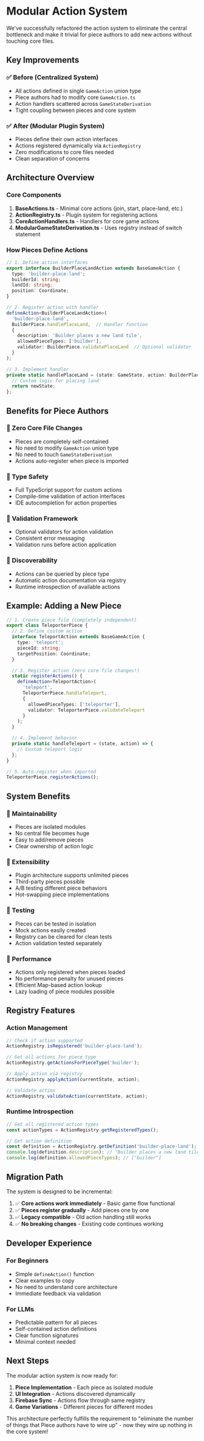 # Modular Action System

We've successfully refactored the action system to eliminate the central bottleneck and make it trivial for piece authors to add new actions without touching core files.

## Key Improvements

### ✅ Before (Centralized System)
- All actions defined in single `GameAction` union type
- Piece authors had to modify core `GameAction.ts`
- Action handlers scattered across `GameStateDerivation`
- Tight coupling between pieces and core system

### ✅ After (Modular Plugin System)
- Pieces define their own action interfaces
- Actions registered dynamically via `ActionRegistry`
- Zero modifications to core files needed
- Clean separation of concerns

## Architecture Overview

### Core Components

1. **BaseActions.ts** - Minimal core actions (join, start, place-land, etc.)
2. **ActionRegistry.ts** - Plugin system for registering actions
3. **CoreActionHandlers.ts** - Handlers for core game actions
4. **ModularGameStateDerivation.ts** - Uses registry instead of switch statement

### How Pieces Define Actions

```typescript
// 1. Define action interfaces
export interface BuilderPlaceLandAction extends BaseGameAction {
  type: 'builder-place-land';
  builderId: string;
  landId: string;
  position: Coordinate;
}

// 2. Register action with handler
defineAction<BuilderPlaceLandAction>(
  'builder-place-land',
  BuilderPiece.handlePlaceLand,  // Handler function
  {
    description: 'Builder places a new land tile',
    allowedPieceTypes: ['builder'],
    validator: BuilderPiece.validatePlaceLand  // Optional validator
  }
);

// 3. Implement handler
private static handlePlaceLand = (state: GameState, action: BuilderPlaceLandAction): GameState => {
  // Custom logic for placing land
  return newState;
};
```

## Benefits for Piece Authors

### 🎯 Zero Core File Changes
- Pieces are completely self-contained
- No need to modify `GameAction` union type
- No need to touch `GameStateDerivation`
- Actions auto-register when piece is imported

### 🎯 Type Safety
- Full TypeScript support for custom actions
- Compile-time validation of action interfaces
- IDE autocompletion for action properties

### 🎯 Validation Framework
- Optional validators for action validation
- Consistent error messaging
- Validation runs before action application

### 🎯 Discoverability
- Actions can be queried by piece type
- Automatic action documentation via registry
- Runtime introspection of available actions

## Example: Adding a New Piece

```typescript
// 1. Create piece file (completely independent)
export class TeleporterPiece {
  // 2. Define custom action
  interface TeleportAction extends BaseGameAction {
    type: 'teleport';
    pieceId: string;
    targetPosition: Coordinate;
  }

  // 3. Register action (zero core file changes!)
  static registerActions() {
    defineAction<TeleportAction>(
      'teleport',
      TeleporterPiece.handleTeleport,
      {
        allowedPieceTypes: ['teleporter'],
        validator: TeleporterPiece.validateTeleport
      }
    );
  }

  // 4. Implement behavior
  private static handleTeleport = (state, action) => {
    // Custom teleport logic
  };
}

// 5. Auto-register when imported
TeleporterPiece.registerActions();
```

## System Benefits

### 🎯 Maintainability
- Pieces are isolated modules
- No central file becomes huge
- Easy to add/remove pieces
- Clear ownership of action logic

### 🎯 Extensibility
- Plugin architecture supports unlimited pieces
- Third-party pieces possible
- A/B testing different piece behaviors
- Hot-swapping piece implementations

### 🎯 Testing
- Pieces can be tested in isolation
- Mock actions easily created
- Registry can be cleared for clean tests
- Action validation tested separately

### 🎯 Performance
- Actions only registered when pieces loaded
- No performance penalty for unused pieces
- Efficient Map-based action lookup
- Lazy loading of piece modules possible

## Registry Features

### Action Management
```typescript
// Check if action supported
ActionRegistry.isRegistered('builder-place-land');

// Get all actions for piece type
ActionRegistry.getActionsForPieceType('builder');

// Apply action via registry
ActionRegistry.applyAction(currentState, action);

// Validate action
ActionRegistry.validateAction(currentState, action);
```

### Runtime Introspection
```typescript
// Get all registered action types
const actionTypes = ActionRegistry.getRegisteredTypes();

// Get action definition
const definition = ActionRegistry.getDefinition('builder-place-land');
console.log(definition.description); // "Builder places a new land tile"
console.log(definition.allowedPieceTypes); // ["builder"]
```

## Migration Path

The system is designed to be incremental:

1. ✅ **Core actions work immediately** - Basic game flow functional
2. ✅ **Pieces register gradually** - Add pieces one by one
3. ✅ **Legacy compatible** - Old action handling still works
4. ✅ **No breaking changes** - Existing code continues working

## Developer Experience

### For Beginners
- Simple `defineAction()` function
- Clear examples to copy
- No need to understand core architecture
- Immediate feedback via validation

### For LLMs
- Predictable pattern for all pieces
- Self-contained action definitions
- Clear function signatures
- Minimal context needed

## Next Steps

The modular action system is now ready for:

1. **Piece Implementation** - Each piece as isolated module
2. **UI Integration** - Actions discovered dynamically
3. **Firebase Sync** - Actions flow through same registry
4. **Game Variations** - Different pieces for different modes

This architecture perfectly fulfills the requirement to "eliminate the number of things that Piece authors have to wire up" - now they wire up nothing in the core system!
